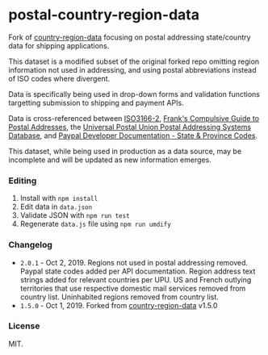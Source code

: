 # postal-country-region-data

Fork of [country-region-data](https://github.com/country-regions/country-region-data) focusing on postal addressing state/country data for shipping applications.
 
This dataset is a modified subset of the original forked repo omitting region information not used in addressing, and using postal abbreviations instead of ISO codes where divergent. 

Data is specifically being used in drop-down forms and validation functions targetting submission to shipping and payment APIs.

Data is cross-referenced between [ISO3166-2](https://en.wikipedia.org/wiki/ISO_3166-2), [Frank's Compulsive Guide to Postal Addresses](http://www.columbia.edu/~fdc/postal/), the [Universal Postal Union Postal Addressing Systems Database](http://www.upu.int/en/activities/addressing/postal-addressing-systems-in-member-countries.html), and [Paypal Developer Documentation - State & Province Codes](https://developer.paypal.com/docs/api/reference/state-codes/#usa).

This dataset, while being used in production as a data source, may be incomplete and will be updated as new information emerges.

### Editing
1. Install with `npm install`
2. Edit data in `data.json`
3. Validate JSON with `npm run test`
4. Regenerate `data.js` file using `npm run umdify`

### Changelog
- `2.0.1` - Oct 2, 2019. Regions not used in postal addressing removed. Paypal state codes added per API documentation. Region address text strings added for relevant countries per UPU. US and French outlying territories that use respective domestic mail services removed from country list. Uninhabited regions removed from country list.     
- `1.5.0` - Oct 1, 2019. Forked from [country-region-data](https://github.com/country-regions/country-region-data) v1.5.0    

### License
MIT.